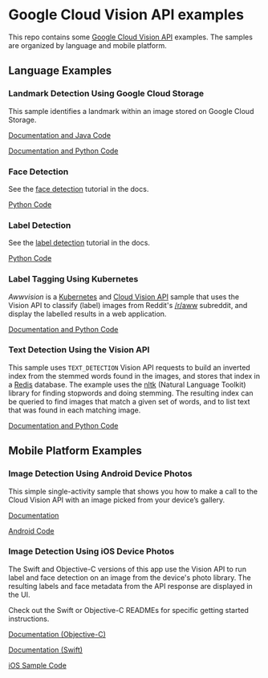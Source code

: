 
# Google Cloud Vision API examples

This repo contains some [Google Cloud Vision
API](https://cloud.google.com/vision/) examples. The samples are organized by
language and mobile platform.

## Language Examples

### Landmark Detection Using Google Cloud Storage

This sample identifies a landmark within an image stored on
Google Cloud Storage.

[Documentation and Java Code](https://github.com/GoogleCloudPlatform/cloud-vision/tree/master/java/landmark_detection/)

[Documentation and Python Code](https://github.com/GoogleCloudPlatform/cloud-vision/tree/master/python/landmark_detection/)

### Face Detection

See the [face detection](https://cloud.google.com/vision/docs/face-tutorial) tutorial in the docs.

[Python Code](https://github.com/GoogleCloudPlatform/cloud-vision/tree/master/python/face_detection)

### Label Detection

See the [label detection](https://cloud.google.com/vision/docs/label-tutorial) tutorial in the docs.

[Python Code](https://github.com/GoogleCloudPlatform/cloud-vision/tree/master/python/label)

### Label Tagging Using Kubernetes

*Awwvision* is a [Kubernetes](https://github.com/kubernetes/kubernetes/) and
[Cloud Vision API](https://cloud.google.com/vision/) sample that uses the
Vision API to classify (label) images from Reddit's
[/r/aww](https://reddit.com/r/aww) subreddit, and display the labelled results
in a web application.

[Documentation and Python Code](https://github.com/GoogleCloudPlatform/cloud-vision/tree/master/python/awwvision)

### Text Detection Using the Vision API

This sample uses `TEXT_DETECTION` Vision API requests to build an inverted
index from the stemmed words found in the images, and stores that index in a
[Redis](redis.io) database. The example uses the
[nltk](http://www.nltk.org/index.html) (Natural Language Toolkit) library for
finding stopwords and doing stemming. The resulting index can be queried to find
images that match a given set of words, and to list text that was found in each
matching image.

[Documentation and Python Code](https://github.com/GoogleCloudPlatform/cloud-vision/tree/master/python/text)

## Mobile Platform Examples

### Image Detection Using Android Device Photos

This simple single-activity sample that shows you how to make a call to the
Cloud Vision API with an image picked from your device’s gallery.

[Documentation](https://github.com/GoogleCloudPlatform/cloud-vision/blob/master/android/README.md)

[Android Code](https://github.com/GoogleCloudPlatform/cloud-vision/tree/master/android/CloudVision)

### Image Detection Using iOS Device Photos

The Swift and Objective-C versions of this app use the Vision API to run label
and face detection on an image from the device's photo library. The resulting
labels and face metadata from the API response are displayed in the UI.

Check out the Swift or Objective-C READMEs for specific getting started
instructions.

[Documentation (Objective-C)](https://github.com/GoogleCloudPlatform/cloud-vision/blob/master/ios/Objective-C/README.md)

[Documentation (Swift)](https://github.com/GoogleCloudPlatform/cloud-vision/blob/master/ios/Swift/README.md)

[iOS Sample Code](https://github.com/GoogleCloudPlatform/cloud-vision/tree/master/ios/)
